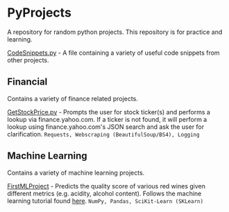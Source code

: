 # PyProjects
A repository for random python projects. This repository is for practice and learning.

[CodeSnippets.py](CodeSnippets.py) - A file containing a variety of useful code snippets from other projects.

## Financial
Contains a variety of finance related projects.

[GetStockPrice.py](Financial/GetStockPrice.py) - Prompts the user for stock ticker(s) and performs a lookup via finance.yahoo.com. If a ticker is not found, it will perform a lookup using finance.yahoo.com's JSON search and ask the user for clarification.
`Requests, Webscraping (BeautifulSoup/BS4), Logging` 

## Machine Learning
Contains a variety of machine learning projects.

[FirstMLProject](Machine%20Learning/FirstMLProject) - Predicts the quality score of various red wines given different metrics (e.g. acidity, alcohol content). Follows the machine learning tutorial found [here](https://elitedatascience.com/python-machine-learning-tutorial-scikit-learn).
`NumPy, Pandas, SciKit-Learn (SKLearn)`